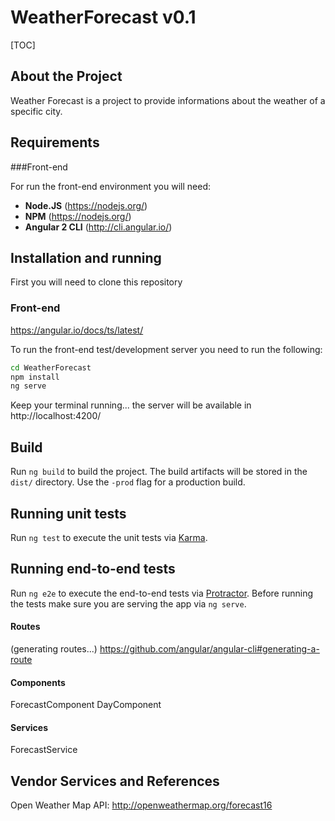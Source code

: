 
# WeatherForecast v0.1

[TOC]

## About the Project

Weather Forecast is a project to provide informations about the weather of a specific city.


## Requirements

###Front-end

For run the front-end environment you will need:

- **Node.JS** (https://nodejs.org/)
- **NPM** (https://nodejs.org/)
- **Angular 2 CLI** (http://cli.angular.io/)

## Installation and running

First you will need to clone this repository

### Front-end

https://angular.io/docs/ts/latest/

To run the front-end test/development server you need to run the following:

```bash
cd WeatherForecast
npm install
ng serve
```

Keep your terminal running... the server will be available in http://localhost:4200/


## Build

Run `ng build` to build the project. The build artifacts will be stored in the `dist/` directory. Use the `-prod` flag for a production build.

## Running unit tests

Run `ng test` to execute the unit tests via [Karma](https://karma-runner.github.io).

## Running end-to-end tests

Run `ng e2e` to execute the end-to-end tests via [Protractor](http://www.protractortest.org/).
Before running the tests make sure you are serving the app via `ng serve`.


#### Routes

(generating routes...)
https://github.com/angular/angular-cli#generating-a-route

#### Components

ForecastComponent
DayComponent

#### Services

ForecastService

## Vendor Services and References

Open Weather Map  API: http://openweathermap.org/forecast16
